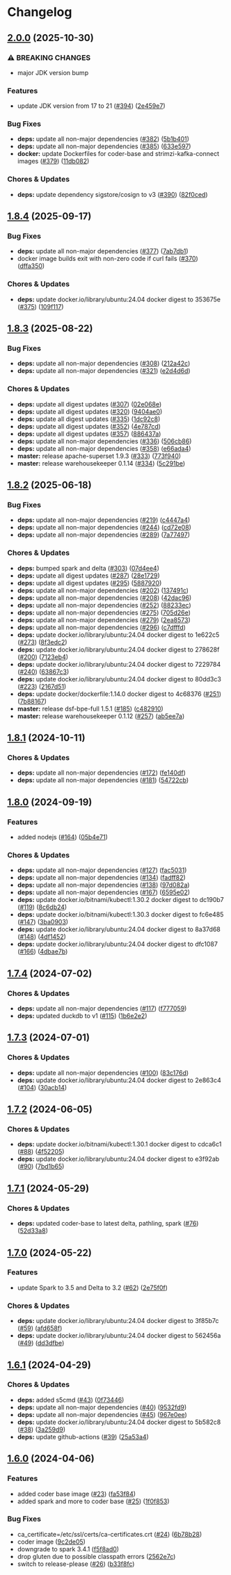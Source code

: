 # Changelog

## [2.0.0](https://github.com/miracum/util-images/compare/coder-base-v1.8.4...coder-base-v2.0.0) (2025-10-30)


### ⚠ BREAKING CHANGES

* major JDK version bump

### Features

* update JDK version from 17 to 21 ([#394](https://github.com/miracum/util-images/issues/394)) ([2e459e7](https://github.com/miracum/util-images/commit/2e459e7e32ae8b25d22be5ca3d6d44e73c0b1f78))


### Bug Fixes

* **deps:** update all non-major dependencies ([#382](https://github.com/miracum/util-images/issues/382)) ([5b1b401](https://github.com/miracum/util-images/commit/5b1b40170888d36077bb1a8f2944391f90751f5b))
* **deps:** update all non-major dependencies ([#385](https://github.com/miracum/util-images/issues/385)) ([633e597](https://github.com/miracum/util-images/commit/633e597eb121f4522c5e1e1b20b2118f04209abf))
* **docker:** update Dockerfiles for coder-base and strimzi-kafka-connect images ([#379](https://github.com/miracum/util-images/issues/379)) ([11db082](https://github.com/miracum/util-images/commit/11db082cd571fbe82f0039f42101dc7bd5fb560f))


### Chores & Updates

* **deps:** update dependency sigstore/cosign to v3 ([#390](https://github.com/miracum/util-images/issues/390)) ([82f0ced](https://github.com/miracum/util-images/commit/82f0ced87dd373b4388af8670424d4bc89ad59c4))

## [1.8.4](https://github.com/miracum/util-images/compare/coder-base-v1.8.3...coder-base-v1.8.4) (2025-09-17)


### Bug Fixes

* **deps:** update all non-major dependencies ([#377](https://github.com/miracum/util-images/issues/377)) ([7ab7db1](https://github.com/miracum/util-images/commit/7ab7db119c2a31b5b88ec8520019dea609af43ba))
* docker image builds exit with non-zero code if curl fails ([#370](https://github.com/miracum/util-images/issues/370)) ([dffa350](https://github.com/miracum/util-images/commit/dffa350a933cc7edfdce046c56543c7c6b48d3af))


### Chores & Updates

* **deps:** update docker.io/library/ubuntu:24.04 docker digest to 353675e ([#375](https://github.com/miracum/util-images/issues/375)) ([109f117](https://github.com/miracum/util-images/commit/109f117aa68122217bc6b1b7afac1abcb5c66ce4))

## [1.8.3](https://github.com/miracum/util-images/compare/coder-base-v1.8.2...coder-base-v1.8.3) (2025-08-22)


### Bug Fixes

* **deps:** update all non-major dependencies ([#308](https://github.com/miracum/util-images/issues/308)) ([212a42c](https://github.com/miracum/util-images/commit/212a42c8045bc0cc33985036643f777339366b03))
* **deps:** update all non-major dependencies ([#321](https://github.com/miracum/util-images/issues/321)) ([e2d4d6d](https://github.com/miracum/util-images/commit/e2d4d6dddafea513b8d406953505b21f7bee48db))


### Chores & Updates

* **deps:** update all digest updates ([#307](https://github.com/miracum/util-images/issues/307)) ([02e068e](https://github.com/miracum/util-images/commit/02e068ea4e3675455754a88701d98301f78d975d))
* **deps:** update all digest updates ([#320](https://github.com/miracum/util-images/issues/320)) ([9404ae0](https://github.com/miracum/util-images/commit/9404ae0bf1af2738b361320cb5cc6273dba5e113))
* **deps:** update all digest updates ([#335](https://github.com/miracum/util-images/issues/335)) ([1dc92c8](https://github.com/miracum/util-images/commit/1dc92c83fa4128fc6444d8b83759ba2559a93283))
* **deps:** update all digest updates ([#352](https://github.com/miracum/util-images/issues/352)) ([4e787cd](https://github.com/miracum/util-images/commit/4e787cd09e6e9bfe3ce4c139b2cfd67fe5239eec))
* **deps:** update all digest updates ([#357](https://github.com/miracum/util-images/issues/357)) ([886437a](https://github.com/miracum/util-images/commit/886437aa465196e4af5345a5d5704822c9bc353f))
* **deps:** update all non-major dependencies ([#336](https://github.com/miracum/util-images/issues/336)) ([506cb86](https://github.com/miracum/util-images/commit/506cb862597208bf1300516d50a8581bfe246e9d))
* **deps:** update all non-major dependencies ([#358](https://github.com/miracum/util-images/issues/358)) ([e66ada4](https://github.com/miracum/util-images/commit/e66ada4f6474a7fd7bccf605e6426366edeab983))
* **master:** release apache-superset 1.9.3 ([#333](https://github.com/miracum/util-images/issues/333)) ([773f940](https://github.com/miracum/util-images/commit/773f940026bdfcb5267e9f370574c3e8c8be31fd))
* **master:** release warehousekeeper 0.1.14 ([#334](https://github.com/miracum/util-images/issues/334)) ([5c291be](https://github.com/miracum/util-images/commit/5c291be253dd6224cd6eb3664a98bd79f3299409))

## [1.8.2](https://github.com/miracum/util-images/compare/coder-base-v1.8.1...coder-base-v1.8.2) (2025-06-18)


### Bug Fixes

* **deps:** update all non-major dependencies ([#219](https://github.com/miracum/util-images/issues/219)) ([c4447a4](https://github.com/miracum/util-images/commit/c4447a4209168a08b7e6d603d743199e890a89ee))
* **deps:** update all non-major dependencies ([#244](https://github.com/miracum/util-images/issues/244)) ([cd72e08](https://github.com/miracum/util-images/commit/cd72e08c33a8b618d1d1da2a2f0ba925866e804c))
* **deps:** update all non-major dependencies ([#289](https://github.com/miracum/util-images/issues/289)) ([7a77497](https://github.com/miracum/util-images/commit/7a774975f5cdf12caa987292a509faf455c11afb))


### Chores & Updates

* **deps:** bumped spark and delta ([#303](https://github.com/miracum/util-images/issues/303)) ([07d4ee4](https://github.com/miracum/util-images/commit/07d4ee419fca0372ab964b8537bdd751401a2159))
* **deps:** update all digest updates ([#287](https://github.com/miracum/util-images/issues/287)) ([28e1729](https://github.com/miracum/util-images/commit/28e17290bda40eaa8b1520ce06459d7d305159ba))
* **deps:** update all digest updates ([#295](https://github.com/miracum/util-images/issues/295)) ([5887920](https://github.com/miracum/util-images/commit/588792052d11e980a0445f7d418760a90da5421f))
* **deps:** update all non-major dependencies ([#202](https://github.com/miracum/util-images/issues/202)) ([137491c](https://github.com/miracum/util-images/commit/137491c1ceb07d62c9386eddb7e2c0980f78550f))
* **deps:** update all non-major dependencies ([#208](https://github.com/miracum/util-images/issues/208)) ([42dac96](https://github.com/miracum/util-images/commit/42dac969dfc89a8ca042643c34cf7ef5f1919c6b))
* **deps:** update all non-major dependencies ([#252](https://github.com/miracum/util-images/issues/252)) ([88233ec](https://github.com/miracum/util-images/commit/88233ecc8c253079fb474ce34ac18957eea9d609))
* **deps:** update all non-major dependencies ([#275](https://github.com/miracum/util-images/issues/275)) ([705d26e](https://github.com/miracum/util-images/commit/705d26eead05a118d23ba05d4ff71bb27cea53e8))
* **deps:** update all non-major dependencies ([#279](https://github.com/miracum/util-images/issues/279)) ([2ea8573](https://github.com/miracum/util-images/commit/2ea85736840458fbf4f4a05389eb1372e50f1386))
* **deps:** update all non-major dependencies ([#296](https://github.com/miracum/util-images/issues/296)) ([c7dfffd](https://github.com/miracum/util-images/commit/c7dfffdf7b28a97bcc666e3c44313e7d24fc3337))
* **deps:** update docker.io/library/ubuntu:24.04 docker digest to 1e622c5 ([#273](https://github.com/miracum/util-images/issues/273)) ([8f3edc2](https://github.com/miracum/util-images/commit/8f3edc2cd75d0aa86f945f6893f4a028b8fc40d6))
* **deps:** update docker.io/library/ubuntu:24.04 docker digest to 278628f ([#200](https://github.com/miracum/util-images/issues/200)) ([7123eb4](https://github.com/miracum/util-images/commit/7123eb4aea824204e6ae05e425192dc51227d289))
* **deps:** update docker.io/library/ubuntu:24.04 docker digest to 7229784 ([#240](https://github.com/miracum/util-images/issues/240)) ([63867c3](https://github.com/miracum/util-images/commit/63867c30b6b64571d53db10cd969fd9b5d9fe673))
* **deps:** update docker.io/library/ubuntu:24.04 docker digest to 80dd3c3 ([#223](https://github.com/miracum/util-images/issues/223)) ([2167d51](https://github.com/miracum/util-images/commit/2167d518d6da25113a7357a05847f1a57b6f6500))
* **deps:** update docker/dockerfile:1.14.0 docker digest to 4c68376 ([#251](https://github.com/miracum/util-images/issues/251)) ([7b88167](https://github.com/miracum/util-images/commit/7b881674d6bf28cb4b18f9064861e8627c3d9188))
* **master:** release dsf-bpe-full 1.5.1 ([#185](https://github.com/miracum/util-images/issues/185)) ([c482910](https://github.com/miracum/util-images/commit/c482910bc6099ede6c223b2444d3732b5a9f5214))
* **master:** release warehousekeeper 0.1.12 ([#257](https://github.com/miracum/util-images/issues/257)) ([ab5ee7a](https://github.com/miracum/util-images/commit/ab5ee7a4c6c3877bde4922aa7736a9550b0f9574))

## [1.8.1](https://github.com/miracum/util-images/compare/coder-base-v1.8.0...coder-base-v1.8.1) (2024-10-11)


### Chores & Updates

* **deps:** update all non-major dependencies ([#172](https://github.com/miracum/util-images/issues/172)) ([fe140df](https://github.com/miracum/util-images/commit/fe140df191302227a5eb3d846818600e10adc180))
* **deps:** update all non-major dependencies ([#181](https://github.com/miracum/util-images/issues/181)) ([54722cb](https://github.com/miracum/util-images/commit/54722cbee68dab4b5ea7e6c4d8e2d054929ef40b))

## [1.8.0](https://github.com/miracum/util-images/compare/coder-base-v1.7.4...coder-base-v1.8.0) (2024-09-19)


### Features

* added nodejs ([#164](https://github.com/miracum/util-images/issues/164)) ([05b4e71](https://github.com/miracum/util-images/commit/05b4e7199bdc76c546d49a618fb0309738589824))


### Chores & Updates

* **deps:** update all non-major dependencies ([#127](https://github.com/miracum/util-images/issues/127)) ([fac5031](https://github.com/miracum/util-images/commit/fac50314ab1502367e2f983eadf2aacb5a5cc822))
* **deps:** update all non-major dependencies ([#134](https://github.com/miracum/util-images/issues/134)) ([fadff82](https://github.com/miracum/util-images/commit/fadff82147a2ed0dac75f8ac0bef4d097f9bcced))
* **deps:** update all non-major dependencies ([#138](https://github.com/miracum/util-images/issues/138)) ([97d082a](https://github.com/miracum/util-images/commit/97d082a6be9f30472a015318286ca9e9edf4eb84))
* **deps:** update all non-major dependencies ([#167](https://github.com/miracum/util-images/issues/167)) ([6595e02](https://github.com/miracum/util-images/commit/6595e02dab8f6048b2bc56c4e89081c5f7aff255))
* **deps:** update docker.io/bitnami/kubectl:1.30.2 docker digest to dc190b7 ([#119](https://github.com/miracum/util-images/issues/119)) ([8c6db24](https://github.com/miracum/util-images/commit/8c6db246777184370d1817f0ef50de62ba2087ce))
* **deps:** update docker.io/bitnami/kubectl:1.30.3 docker digest to fc6e485 ([#147](https://github.com/miracum/util-images/issues/147)) ([3ba0903](https://github.com/miracum/util-images/commit/3ba09031235efb656036ae1eaa2c7de411dd443f))
* **deps:** update docker.io/library/ubuntu:24.04 docker digest to 8a37d68 ([#148](https://github.com/miracum/util-images/issues/148)) ([4df1452](https://github.com/miracum/util-images/commit/4df1452016ed1eee1e00254f1da3ea15aa55f1ab))
* **deps:** update docker.io/library/ubuntu:24.04 docker digest to dfc1087 ([#166](https://github.com/miracum/util-images/issues/166)) ([4dbae7b](https://github.com/miracum/util-images/commit/4dbae7b6a773f9974be41053855c680e0159ddb8))

## [1.7.4](https://github.com/miracum/util-images/compare/coder-base-v1.7.3...coder-base-v1.7.4) (2024-07-02)


### Chores & Updates

* **deps:** update all non-major dependencies ([#117](https://github.com/miracum/util-images/issues/117)) ([f777059](https://github.com/miracum/util-images/commit/f777059c5c54e1504246733adbd43fa694557986))
* **deps:** updated duckdb to v1 ([#115](https://github.com/miracum/util-images/issues/115)) ([1b6e2e2](https://github.com/miracum/util-images/commit/1b6e2e2795a5d05da98c6f1fff350c728164b1c4))

## [1.7.3](https://github.com/miracum/util-images/compare/coder-base-v1.7.2...coder-base-v1.7.3) (2024-07-01)


### Chores & Updates

* **deps:** update all non-major dependencies ([#100](https://github.com/miracum/util-images/issues/100)) ([83c176d](https://github.com/miracum/util-images/commit/83c176da1f86d04bee8f2182a99640bb520097d4))
* **deps:** update docker.io/library/ubuntu:24.04 docker digest to 2e863c4 ([#104](https://github.com/miracum/util-images/issues/104)) ([30acb14](https://github.com/miracum/util-images/commit/30acb149d9962fef136a2fc6b2f66f23bcd714ab))

## [1.7.2](https://github.com/miracum/util-images/compare/coder-base-v1.7.1...coder-base-v1.7.2) (2024-06-05)


### Chores & Updates

* **deps:** update docker.io/bitnami/kubectl:1.30.1 docker digest to cdca6c1 ([#88](https://github.com/miracum/util-images/issues/88)) ([4f52205](https://github.com/miracum/util-images/commit/4f522050c238a994f133be3119f90e4afbcf762f))
* **deps:** update docker.io/library/ubuntu:24.04 docker digest to e3f92ab ([#90](https://github.com/miracum/util-images/issues/90)) ([7bd1b65](https://github.com/miracum/util-images/commit/7bd1b654fd84487e9ad46eb22deb2acc1b41b6bd))

## [1.7.1](https://github.com/miracum/util-images/compare/coder-base-v1.7.0...coder-base-v1.7.1) (2024-05-29)


### Chores & Updates

* **deps:** updated coder-base to latest delta, pathling, spark ([#76](https://github.com/miracum/util-images/issues/76)) ([52d33a8](https://github.com/miracum/util-images/commit/52d33a859c48db47a77be2b98283759dc8f2ec45))

## [1.7.0](https://github.com/miracum/util-images/compare/coder-base-v1.6.1...coder-base-v1.7.0) (2024-05-22)


### Features

* update Spark to 3.5 and Delta to 3.2 ([#62](https://github.com/miracum/util-images/issues/62)) ([2e75f0f](https://github.com/miracum/util-images/commit/2e75f0f74a24309f70e9b2f70cce8778d606b0a6))


### Chores & Updates

* **deps:** update docker.io/library/ubuntu:24.04 docker digest to 3f85b7c ([#59](https://github.com/miracum/util-images/issues/59)) ([afd658f](https://github.com/miracum/util-images/commit/afd658f52890da05d77ff3524d61021332f14b5c))
* **deps:** update docker.io/library/ubuntu:24.04 docker digest to 562456a ([#49](https://github.com/miracum/util-images/issues/49)) ([dd3dfbe](https://github.com/miracum/util-images/commit/dd3dfbece1f7a2161490c34fe82971414d4f20ab))

## [1.6.1](https://github.com/miracum/util-images/compare/coder-base-v1.6.0...coder-base-v1.6.1) (2024-04-29)


### Chores & Updates

* **deps:** added s5cmd ([#43](https://github.com/miracum/util-images/issues/43)) ([0f73446](https://github.com/miracum/util-images/commit/0f73446c49acc887d9db39eb17ccd7bfd0427cc4))
* **deps:** update all non-major dependencies ([#40](https://github.com/miracum/util-images/issues/40)) ([9532fd9](https://github.com/miracum/util-images/commit/9532fd96759994d85f3c023a3673045f1a1426b1))
* **deps:** update all non-major dependencies ([#45](https://github.com/miracum/util-images/issues/45)) ([967e0ee](https://github.com/miracum/util-images/commit/967e0eed203fd71157014c5d547f183bc71dcd7c))
* **deps:** update docker.io/library/ubuntu:24.04 docker digest to 5b582c8 ([#38](https://github.com/miracum/util-images/issues/38)) ([3a259d9](https://github.com/miracum/util-images/commit/3a259d9ce616089c11fb10c11cdcd02b54654a56))
* **deps:** update github-actions ([#39](https://github.com/miracum/util-images/issues/39)) ([25a53a4](https://github.com/miracum/util-images/commit/25a53a4401e23ae5ee01260ffe5627c202fd48b6))

## [1.6.0](https://github.com/miracum/util-images/compare/coder-base-v1.5.2...coder-base-v1.6.0) (2024-04-06)


### Features

* added coder base image ([#23](https://github.com/miracum/util-images/issues/23)) ([fa53f84](https://github.com/miracum/util-images/commit/fa53f84cf362e8242fef7bcc761b11a8743ebab5))
* added spark and more to coder base ([#25](https://github.com/miracum/util-images/issues/25)) ([1f0f853](https://github.com/miracum/util-images/commit/1f0f85305743d909627cd9a290a5792ae8c3de8c))


### Bug Fixes

* ca_certificate=/etc/ssl/certs/ca-certificates.crt ([#24](https://github.com/miracum/util-images/issues/24)) ([6b78b28](https://github.com/miracum/util-images/commit/6b78b289ff01edc518c88d1bbf18025997a884a6))
* coder image ([9c2de05](https://github.com/miracum/util-images/commit/9c2de05769adc97b85f8f9cc86756f8fab3f45e2))
* downgrade to spark 3.4.1 ([f5f8ad0](https://github.com/miracum/util-images/commit/f5f8ad069af6cfe97d20bb66ce7188b95f1c483e))
* drop gluten due to possible classpath errors ([2562e7c](https://github.com/miracum/util-images/commit/2562e7cf2c44f451f3a34cf381cc06de2b8c25a9))
* switch to release-please ([#26](https://github.com/miracum/util-images/issues/26)) ([b33f8fc](https://github.com/miracum/util-images/commit/b33f8fc20e99216e7242e47102ef36830ce9cbbc))
